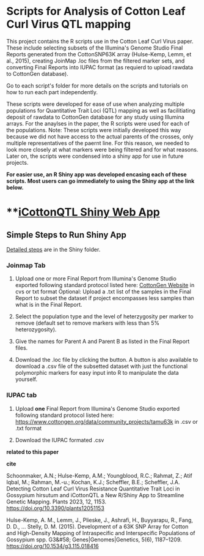 # Scripts for Analysis of Cotton Leaf Curl Virus QTL mapping

This project contains the R scripts use in the Cotton Leaf Curl Virus paper.  These include selecting subsets of the Illumina's Genome Studio Final Reports generated from the CottonSNP63K array (Hulse-Kemp, Lemm, et al., 2015), creating JoinMap .loc files from the filtered marker sets, and converting Final Reports into IUPAC format (as requierd to upload rawdata to CottonGen database).  

Go to each script's folder for more details on the scripts and tutorials on how to run each part independently.

These scripts were developed for ease of use when analyzing multiple populations for Quantitative Trait Loci (QTL) mapping as well as facilitiating deposit of rawdata to CottonGen database for any study using Illumina arrays. For the anaylses in the paper, the R scripts were used for each of the populations.  Note: These scripts were initially developed this way because we did not have access to the actual parents of the crosses, only multiple representatives of the paernt line.  For this reason, we needed to look more closely at what markers were being filtered and for what reasons.  Later on, the scripts were condensed into a shiny app for use in future projects. 

**For easier use, an R Shiny app was developed encasing each of these scripts. Most users can go immediately to using the Shiny app at the link below.** 

# **[iCottonQTL Shiny Web App](https://gbru-ars.shinyapps.io/iCottonQTL/)

## Simple Steps to Run Shiny App

[Detailed steps](https://github.com/USDA-ARS-GBRU/Cotton_CottonLeafCurlVirus_QTLmapping/tree/main/Shiny) are in the Shiny folder.

### Joinmap Tab

1. Upload one or more Final Report from Illumina's Genome Studio exported following standard protocol listed here: [CottonGen Website](https://www.cottongen.org/data/community_projects/tamu63k) in cvs or txt format
             Optional: Upload a .txt list of the samples in the Final Report to subset the dataset if project encompasses less samples than what is in the Final Report.

2. Select the population type and the level of heterzygosity per marker to remove (default set to remove markers with less than 5% heterozygosity).

3. Give the names for Parent A and Parent B as listed in the Final Report files.

4.  Download the .loc file by clicking the button.  A button is also available to download a .csv file of the subsetted dataset with just the functional polymorphic markers for easy input into R to manipulate the data yourself.


### IUPAC tab

1. Upload **one** Final Report from Illumina's Genome Studio exported following standard protocol listed here: https://www.cottongen.org/data/community_projects/tamu63k in .csv or .txt format

2.  Download the IUPAC formated .csv


**related to this paper**

**cite**

Schoonmaker, A.N.; Hulse-Kemp, A.M.; Youngblood, R.C.; Rahmat, Z.; Atif Iqbal, M.; Rahman, M.-u.; Kochan, K.J.; Scheffler, B.E.; Scheffler, J.A. Detecting Cotton Leaf Curl Virus Resistance Quantitative Trait Loci in Gossypium hirsutum and iCottonQTL a New R/Shiny App to Streamline Genetic Mapping. Plants 2023, 12, 1153. https://doi.org/10.3390/plants12051153


Hulse-Kemp, A. M., Lemm, J., Plieske, J., Ashrafi, H., Buyyarapu, R., Fang, D. D., … Stelly, D. M. (2015). Development of a 63K SNP Array for Cotton and High-Density Mapping of Intraspecific and Interspecific Populations of Gossypium spp. G3&amp;#58; Genes|Genomes|Genetics, 5(6), 1187–1209. https://doi.org/10.1534/g3.115.018416
